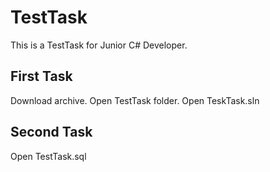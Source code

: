 # TestTask

This is a TestTask for Junior C# Developer.

## First Task

Download archive. Open TestTask folder. Open TeskTask.sln

## Second Task

Open TestTask.sql


